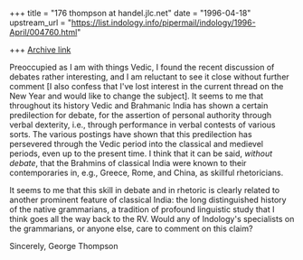 +++
title = "176 thompson at handel.jlc.net"
date = "1996-04-18"
upstream_url = "https://list.indology.info/pipermail/indology/1996-April/004760.html"

+++
[Archive link](https://list.indology.info/pipermail/indology/1996-April/004760.html)

Preoccupied as I am with things Vedic, I found the recent discussion of debates
rather interesting, and I am reluctant to see it close without further
comment [I also confess that I've lost interest in the current thread on
the New Year and would like to change the subject].  It seems to me that
throughout its history Vedic and Brahmanic India has shown a certain
predilection for debate, for the assertion of personal authority through
verbal dexterity, i.e., through performance in verbal contests of various
sorts.  The various postings have shown that this predilection has
persevered through the Vedic period into the classical and medievel
periods, even up to the present time. I think that it can be said, *without
debate*, that the Brahmins of classical India were known to their
contemporaries in, e.g., Greece, Rome, and China, as skillful rhetoricians.


It seems to me that this skill in debate and in rhetoric is clearly related
to another prominent feature of classical India: the long distinguished
history of the native grammarians, a tradition of profound linguistic study
that I think goes all the way back to the RV.  Would any of Indology's
specialists on the grammarians, or anyone else, care to comment on this
claim?

Sincerely,
George Thompson







